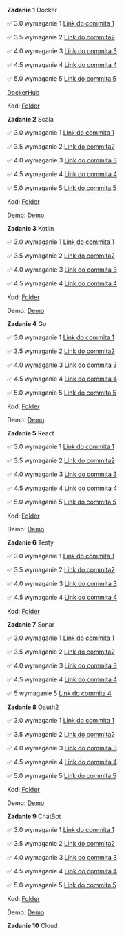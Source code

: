 **Zadanie 1** Docker

:white_check_mark: 3.0 wymaganie 1 [Link do commita 1](https://github.com/YehorSavchenko/E-Biznes/commit/ce166c3deb264c0230bf5b6daebcbabd66bc74a9)

:white_check_mark: 3.5 wymaganie 2 [Link do commita2 ](https://github.com/YehorSavchenko/E-Biznes/commit/89876f4489b1a41c5c2a6102d35b8942b2b178f2)

:white_check_mark: 4.0 wymaganie 3 [Link do commita 3](https://github.com/YehorSavchenko/E-Biznes/commit/9d04b23875aa3d74ecc232f15f329f13eb13432e)

:white_check_mark: 4.5 wymaganie 4 [Link do commita 4](https://github.com/YehorSavchenko/E-Biznes/commit/65880cd63e88b01e6f609d0307e65f03998ed330)

:white_check_mark: 5.0 wymaganie 5 [Link do commita 5](https://github.com/YehorSavchenko/E-Biznes/commit/939beff5d75ac5c857bec305486e4ec7b5151efc)

[DockerHub](https://hub.docker.com/r/yehorsavchenko/ebiznes/tags)

Kod: [Folder](https://github.com/YehorSavchenko/E-Biznes/tree/master/Docker)

**Zadanie 2** Scala

:white_check_mark: 3.0 wymaganie 1 [Link do commita 1](https://github.com/YehorSavchenko/E-Biznes/commit/f8ddb8955cebd5813dc6df90f7d80f4dc5e4ee67)

:white_check_mark: 3.5 wymaganie 2 [Link do commita2 ](https://github.com/YehorSavchenko/E-Biznes/commit/b596876d4169ba08dd7eb208216f3a2801cd7423)

:white_check_mark: 4.0 wymaganie 3 [Link do commita 3](https://github.com/YehorSavchenko/E-Biznes/commit/4b503aebabf170b53ac60a19cc66b6b4bdfbd529)

:white_check_mark: 4.5 wymaganie 4 [Link do commita 4](https://github.com/YehorSavchenko/E-Biznes/commit/f0e650244a5be5656b969eef51482519e12ae9fc)

:white_check_mark: 5.0 wymaganie 5 [Link do commita 5](https://github.com/YehorSavchenko/E-Biznes/commit/b3c66de1f07b4591c41b473103ac4c6c09293904)

Kod: [Folder](https://github.com/YehorSavchenko/E-Biznes/tree/master/Scala/play-project)

Demo: [Demo](https://ujchmura-my.sharepoint.com/:v:/g/personal/yehor_savchenko_student_uj_edu_pl/EY4N9X-ubMBBm4QY87tWngEBm4ti8XfZRcrgrikwION92A?nav=eyJyZWZlcnJhbEluZm8iOnsicmVmZXJyYWxBcHAiOiJPbmVEcml2ZUZvckJ1c2luZXNzIiwicmVmZXJyYWxBcHBQbGF0Zm9ybSI6IldlYiIsInJlZmVycmFsTW9kZSI6InZpZXciLCJyZWZlcnJhbFZpZXciOiJNeUZpbGVzTGlua0NvcHkifX0&e=9VTlnL)

**Zadanie 3** Kotlin

:white_check_mark: 3.0 wymaganie 1 [Link do commita 1](https://github.com/YehorSavchenko/E-Biznes/commit/1441eb3253956a66d6837ff33df08ca8ccbc16ea)

:white_check_mark: 3.5 wymaganie 2 [Link do commita2 ](https://github.com/YehorSavchenko/E-Biznes/commit/145eabf1c7532e32e74411ecbeadf76880c480fc)

:white_check_mark: 4.0 wymaganie 3 [Link do commita 3](https://github.com/YehorSavchenko/E-Biznes/commit/b305b050ee56aa9a454d1717b97a3baf2c0de135)

:white_check_mark: 4.5 wymaganie 4 [Link do commita 4](https://github.com/YehorSavchenko/E-Biznes/commit/7e15c7d4fa273f3db70fde2d28c78d39c43943d9)

Kod: [Folder](https://github.com/YehorSavchenko/E-Biznes/tree/master/Kotlin/discord-app)

Demo: [Demo](https://ujchmura-my.sharepoint.com/:v:/g/personal/yehor_savchenko_student_uj_edu_pl/EXK1xK_CfcRFsg17QVrOpZ0Bo6q8X4BTCDaQXfwEg0qIfw?nav=eyJyZWZlcnJhbEluZm8iOnsicmVmZXJyYWxBcHAiOiJPbmVEcml2ZUZvckJ1c2luZXNzIiwicmVmZXJyYWxBcHBQbGF0Zm9ybSI6IldlYiIsInJlZmVycmFsTW9kZSI6InZpZXciLCJyZWZlcnJhbFZpZXciOiJNeUZpbGVzTGlua0NvcHkifX0&e=oGQFj8)

**Zadanie 4** Go

:white_check_mark: 3.0 wymaganie 1 [Link do commita 1](https://github.com/YehorSavchenko/E-Biznes/commit/d0d495a9faea39fdcc6c8d56ff01f84713f6fc44)

:white_check_mark: 3.5 wymaganie 2 [Link do commita2 ](https://github.com/YehorSavchenko/E-Biznes/commit/8affbd3609b0d1e6e6787c75513ff38337bdbb43)

:white_check_mark: 4.0 wymaganie 3 [Link do commita 3](https://github.com/YehorSavchenko/E-Biznes/commit/2b4611a16692049c5e01fa2b2a1e832fb22fb76d)

:white_check_mark: 4.5 wymaganie 4 [Link do commita 4](https://github.com/YehorSavchenko/E-Biznes/commit/9b5af9b08ae459353be2dc8e40253a75fee5fcda)

:white_check_mark: 5.0 wymaganie 5 [Link do commita 5](https://github.com/YehorSavchenko/E-Biznes/commit/7a9f28dfe1611dbe2629687a92d110ef664aa3fa)

Kod: [Folder](https://github.com/YehorSavchenko/E-Biznes/tree/master/Go)

Demo: [Demo](https://ujchmura-my.sharepoint.com/:v:/g/personal/yehor_savchenko_student_uj_edu_pl/EZBLAgQgsGVFupnWOIHTd14BCkGlxRBk3p5UxBOqkmJgMg?nav=eyJyZWZlcnJhbEluZm8iOnsicmVmZXJyYWxBcHAiOiJPbmVEcml2ZUZvckJ1c2luZXNzIiwicmVmZXJyYWxBcHBQbGF0Zm9ybSI6IldlYiIsInJlZmVycmFsTW9kZSI6InZpZXciLCJyZWZlcnJhbFZpZXciOiJNeUZpbGVzTGlua0NvcHkifX0&e=mAZey9)

**Zadanie 5** React

:white_check_mark: 3.0 wymaganie 1 [Link do commita 1](https://github.com/YehorSavchenko/E-Biznes/commit/e1b8a83f091e249fb021f7fb1dede24389058e8c)

:white_check_mark: 3.5 wymaganie 2 [Link do commita2 ](https://github.com/YehorSavchenko/E-Biznes/commit/c671d42654b0b05db1ec2d14c74c5bb138d599bd)

:white_check_mark: 4.0 wymaganie 3 [Link do commita 3](https://github.com/YehorSavchenko/E-Biznes/commit/1210763f1c297a9b4b844366a7378903204cf791)

:white_check_mark: 4.5 wymaganie 4 [Link do commita 4](https://github.com/YehorSavchenko/E-Biznes/commit/9ebf987734dbcfe1d5753998d53e44c1e5a8ff8a)

:white_check_mark: 5.0 wymaganie 5 [Link do commita 5](https://github.com/YehorSavchenko/E-Biznes/commit/ee2c5ca6f2eb42cda1068368a825caad3890527a)

Kod: [Folder](https://github.com/YehorSavchenko/E-Biznes/tree/master/React/my-react-app)

Demo: [Demo](https://ujchmura-my.sharepoint.com/:v:/g/personal/yehor_savchenko_student_uj_edu_pl/EcNKBoMoL_9EhDKqu2--aioBvikzsOAAQ22od6Q4AuGlsg?nav=eyJyZWZlcnJhbEluZm8iOnsicmVmZXJyYWxBcHAiOiJPbmVEcml2ZUZvckJ1c2luZXNzIiwicmVmZXJyYWxBcHBQbGF0Zm9ybSI6IldlYiIsInJlZmVycmFsTW9kZSI6InZpZXciLCJyZWZlcnJhbFZpZXciOiJNeUZpbGVzTGlua0NvcHkifX0&e=i5FYus)

**Zadanie 6** Testy

:white_check_mark: 3.0 wymaganie 1 [Link do commita 1](https://github.com/YehorSavchenko/E-Biznes/commit/b12932f3126281b0af874efcdfc0c822211032ad)

:white_check_mark: 3.5 wymaganie 2 [Link do commita2 ](https://github.com/YehorSavchenko/E-Biznes/commit/7d2d45d7e11973fb466b3cd12d053f299f15a813)

:white_check_mark: 4.0 wymaganie 3 [Link do commita 3](https://github.com/YehorSavchenko/E-Biznes/commit/16a93203173b6d9f09832f3d186d8a8007cf0fbf)

:white_check_mark: 4.5 wymaganie 4 [Link do commita 4](https://github.com/YehorSavchenko/E-Biznes/commit/100191bc3d747004e73f538b8cea407fbdf7a44d)

Kod: [Folder](https://github.com/YehorSavchenko/E-Biznes/tree/master/Tests)

**Zadanie 7** Sonar

:white_check_mark: 3.0 wymaganie 1 [Link do commita 1](https://github.com/YehorSavchenko/E-Biznes/commit/481e245efa9ae404921b5295088bf07adce2f7a1)

:white_check_mark: 3.5 wymaganie 2 [Link do commita2 ](https://github.com/YehorSavchenko/E-Biznes/commit/481e245efa9ae404921b5295088bf07adce2f7a1)

:white_check_mark: 4.0 wymaganie 3 [Link do commita 3](https://github.com/YehorSavchenko/E-Biznes/commit/481e245efa9ae404921b5295088bf07adce2f7a1)

:white_check_mark: 4.5 wymaganie 4 [Link do commita 4](https://github.com/YehorSavchenko/E-Biznes/commit/481e245efa9ae404921b5295088bf07adce2f7a1)

:white_check_mark: 5 wymaganie 5 [Link do commita 4](https://github.com/YehorSavchenko/E-Biznes/commit/481e245efa9ae404921b5295088bf07adce2f7a1)


**Zadanie 8** Oauth2

:white_check_mark: 3.0 wymaganie 1 [Link do commita 1](https://github.com/YehorSavchenko/E-Biznes/commit/2497e0bcd51249281562ffcc469b965069269514)

:white_check_mark: 3.5 wymaganie 2 [Link do commita2 ](https://github.com/YehorSavchenko/E-Biznes/commit/2497e0bcd51249281562ffcc469b965069269514)

:white_check_mark: 4.0 wymaganie 3 [Link do commita 3](https://github.com/YehorSavchenko/E-Biznes/commit/173b410e3f8696bf09cdf10e002ccabede4385e5)

:white_check_mark: 4.5 wymaganie 4 [Link do commita 4](https://github.com/YehorSavchenko/E-Biznes/commit/7449c33681763919cefa781e30774ff550b4b990)

:white_check_mark: 5.0 wymaganie 5 [Link do commita 5](https://github.com/YehorSavchenko/E-Biznes/commit/7449c33681763919cefa781e30774ff550b4b990)

Kod: [Folder](https://github.com/YehorSavchenko/E-Biznes/tree/master/Oauth2)

Demo: [Demo](https://github.com/YehorSavchenko/E-Biznes/blob/master/demos/oauth2.mp4)

**Zadanie 9** ChatBot

:white_check_mark: 3.0 wymaganie 1 [Link do commita 1](https://github.com/YehorSavchenko/E-Biznes/commit/68475da979fff150ae3b389de5bfbd2b59d8e234)

:white_check_mark: 3.5 wymaganie 2 [Link do commita2 ](https://github.com/YehorSavchenko/E-Biznes/commit/68475da979fff150ae3b389de5bfbd2b59d8e234)

:white_check_mark: 4.0 wymaganie 3 [Link do commita 3](https://github.com/YehorSavchenko/E-Biznes/commit/b39590d5bf71d829413379d0cd1d3d768307f3d7)

:white_check_mark: 4.5 wymaganie 4 [Link do commita 4](https://github.com/YehorSavchenko/E-Biznes/commit/b39590d5bf71d829413379d0cd1d3d768307f3d7)

:white_check_mark: 5.0 wymaganie 5 [Link do commita 5](https://github.com/YehorSavchenko/E-Biznes/commit/b39590d5bf71d829413379d0cd1d3d768307f3d7)

Kod: [Folder](https://github.com/YehorSavchenko/E-Biznes/tree/master/Bot)

Demo: [Demo](https://github.com/YehorSavchenko/E-Biznes/blob/master/demos/bot.mp4)

**Zadanie 10** Cloud